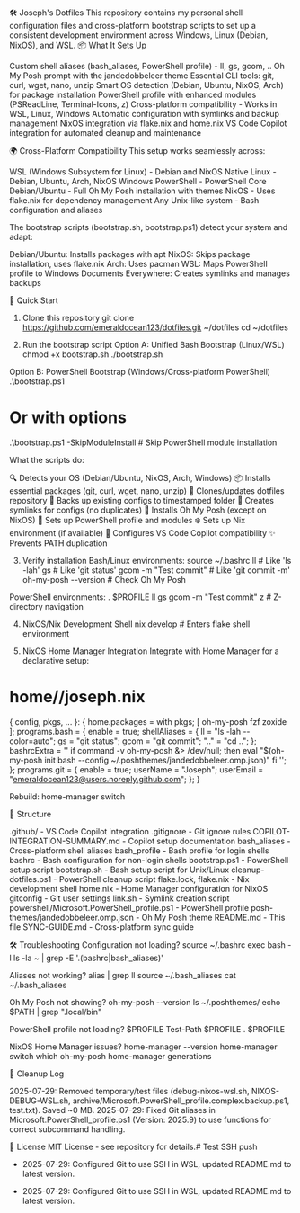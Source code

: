 ﻿🛠️ Joseph's Dotfiles
This repository contains my personal shell configuration files and cross-platform bootstrap scripts to set up a consistent development environment across Windows, Linux (Debian, NixOS), and WSL.
📦 What It Sets Up

Custom shell aliases (bash_aliases, PowerShell profile) - ll, gs, gcom, ..
Oh My Posh prompt with the jandedobbeleer theme
Essential CLI tools: git, curl, wget, nano, unzip
Smart OS detection (Debian, Ubuntu, NixOS, Arch) for package installation
PowerShell profile with enhanced modules (PSReadLine, Terminal-Icons, z)
Cross-platform compatibility - Works in WSL, Linux, Windows
Automatic configuration with symlinks and backup management
NixOS integration via flake.nix and home.nix
VS Code Copilot integration for automated cleanup and maintenance

🌍 Cross-Platform Compatibility
This setup works seamlessly across:

WSL (Windows Subsystem for Linux) - Debian and NixOS
Native Linux - Debian, Ubuntu, Arch, NixOS
Windows PowerShell - PowerShell Core
Debian/Ubuntu - Full Oh My Posh installation with themes
NixOS - Uses flake.nix for dependency management
Any Unix-like system - Bash configuration and aliases

The bootstrap scripts (bootstrap.sh, bootstrap.ps1) detect your system and adapt:

Debian/Ubuntu: Installs packages with apt
NixOS: Skips package installation, uses flake.nix
Arch: Uses pacman
WSL: Maps PowerShell profile to Windows Documents
Everywhere: Creates symlinks and manages backups

🚀 Quick Start
1. Clone this repository
git clone https://github.com/emeraldocean123/dotfiles.git ~/dotfiles
cd ~/dotfiles

2. Run the bootstrap script
Option A: Unified Bash Bootstrap (Linux/WSL)
chmod +x bootstrap.sh
./bootstrap.sh

Option B: PowerShell Bootstrap (Windows/Cross-platform PowerShell)
.\bootstrap.ps1
# Or with options
.\bootstrap.ps1 -SkipModuleInstall  # Skip PowerShell module installation

What the scripts do:

🔍 Detects your OS (Debian/Ubuntu, NixOS, Arch, Windows)
📦 Installs essential packages (git, curl, wget, nano, unzip)
📂 Clones/updates dotfiles repository
💾 Backs up existing configs to timestamped folder
🔗 Creates symlinks for configs (no duplicates)
🎨 Installs Oh My Posh (except on NixOS)
💙 Sets up PowerShell profile and modules
❄️ Sets up Nix environment (if available)
🔧 Configures VS Code Copilot compatibility
✨ Prevents PATH duplication

3. Verify installation
Bash/Linux environments:
source ~/.bashrc
ll  # Like 'ls -lah'
gs  # Like 'git status'
gcom -m "Test commit"  # Like 'git commit -m'
oh-my-posh --version  # Check Oh My Posh

PowerShell environments:
. $PROFILE
ll
gs
gcom -m "Test commit"
z <tab>  # Z-directory navigation

4. NixOS/Nix Development Shell
nix develop  # Enters flake shell environment

5. NixOS Home Manager Integration
Integrate with Home Manager for a declarative setup:
# home/<hostname>/joseph.nix
{ config, pkgs, ... }:
{
  home.packages = with pkgs; [
    oh-my-posh
    fzf
    zoxide
  ];
  programs.bash = {
    enable = true;
    shellAliases = {
      ll = "ls -lah --color=auto";
      gs = "git status";
      gcom = "git commit";
      ".." = "cd ..";
    };
    bashrcExtra = ''
      if command -v oh-my-posh &> /dev/null; then
        eval "$(oh-my-posh init bash --config ~/.poshthemes/jandedobbeleer.omp.json)"
      fi
    '';
  };
  programs.git = {
    enable = true;
    userName = "Joseph";
    userEmail = "emeraldocean123@users.noreply.github.com";
  };
}

Rebuild:
home-manager switch

📁 Structure

.github/ - VS Code Copilot integration
.gitignore - Git ignore rules
COPILOT-INTEGRATION-SUMMARY.md - Copilot setup documentation
bash_aliases - Cross-platform shell aliases
bash_profile - Bash profile for login shells
bashrc - Bash configuration for non-login shells
bootstrap.ps1 - PowerShell setup script
bootstrap.sh - Bash setup script for Unix/Linux
cleanup-dotfiles.ps1 - PowerShell cleanup script
flake.lock, flake.nix - Nix development shell
home.nix - Home Manager configuration for NixOS
gitconfig - Git user settings
link.sh - Symlink creation script
powershell/Microsoft.PowerShell_profile.ps1 - PowerShell profile
posh-themes/jandedobbeleer.omp.json - Oh My Posh theme
README.md - This file
SYNC-GUIDE.md - Cross-platform sync guide

🛠️ Troubleshooting
Configuration not loading?
source ~/.bashrc
exec bash -l
ls -la ~ | grep -E '\.(bashrc|bash_aliases)'

Aliases not working?
alias | grep ll
source ~/.bash_aliases
cat ~/.bash_aliases

Oh My Posh not showing?
oh-my-posh --version
ls ~/.poshthemes/
echo $PATH | grep ".local/bin"

PowerShell profile not loading?
$PROFILE
Test-Path $PROFILE
. $PROFILE

NixOS Home Manager issues?
home-manager --version
home-manager switch
which oh-my-posh
home-manager generations

📝 Cleanup Log

2025-07-29: Removed temporary/test files (debug-nixos-wsl.sh, NIXOS-DEBUG-WSL.sh, archive/Microsoft.PowerShell_profile.complex.backup.ps1, test.txt). Saved ~0 MB.
2025-07-29: Fixed Git aliases in Microsoft.PowerShell_profile.ps1 (Version: 2025.9) to use functions for correct subcommand handling.

📝 License
MIT License - see repository for details.# Test SSH push

- 2025-07-29: Configured Git to use SSH in WSL, updated README.md to latest version.

- 2025-07-29: Configured Git to use SSH in WSL, updated README.md to latest version.
